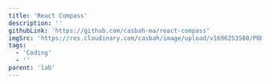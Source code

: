 ```yaml
---
title: 'React Compass'
description: ''
githubLink: 'https://github.com/casbah-ma/react-compass'
imgSrc: 'https://res.cloudinary.com/casbah/image/upload/v1696253580/PORTFOLIO/pexels-joshua-woroniecki-3832684_kyonsx.jpg'
tags:
  - 'Coding'
  - ''
parent: 'lab'
---
```

